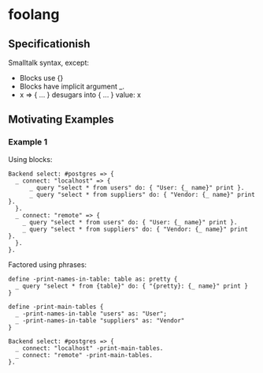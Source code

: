 # foolang

## Specificationish

Smalltalk syntax, except:

- Blocks use {}
- Blocks have implicit argument _.
- x => { ... } desugars into { ... } value: x

## Motivating Examples

### Example 1

Using blocks:

    Backend select: #postgres => {
      _ connect: "localhost" => {
          _ query "select * from users" do: { "User: {_ name}" print }.
          _ query "select * from suppliers" do: { "Vendor: {_ name}" print }.
      }.
      _ connect: "remote" => {
        _ query "select * from users" do: { "User: {_ name}" print }.
        _ query "select * from suppliers" do: { "Vendor: {_ name}" print }.
      }.
    }.

Factored using phrases:

    define -print-names-in-table: table as: pretty {
      _ query "select * from {table}" do: { "{pretty}: {_ name}" print }
    }

    define -print-main-tables {
      _ -print-names-in-table "users" as: "User";
      _ -print-names-in-table "suppliers" as: "Vendor"
    }

    Backend select: #postgres => {
      _ connect: "localhost" -print-main-tables.
      _ connect: "remote" -print-main-tables.
    }.
